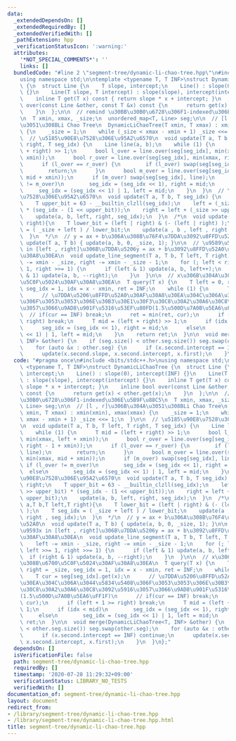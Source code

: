 ```yaml
---
data:
  _extendedDependsOn: []
  _extendedRequiredBy: []
  _extendedVerifiedWith: []
  _pathExtension: hpp
  _verificationStatusIcon: ':warning:'
  attributes:
    '*NOT_SPECIAL_COMMENTS*': ''
    links: []
  bundledCode: "#line 2 \"segment-tree/dynamic-li-chao-tree.hpp\"\n#include <bits/stdc++.h>\n\
    using namespace std;\n\ntemplate <typename T, T INF>\nstruct DynamicLiChaoTree\
    \ {\n  struct Line {\n    T slope, intercept;\n    Line() : slope(0), intercept(INF)\
    \ {}\n    Line(T slope, T intercept) : slope(slope), intercept(intercept) {}\n\
    \    inline T get(T x) const { return slope * x + intercept; }\n    inline bool\
    \ over(const Line &other, const T &x) const {\n      return get(x) < other.get(x);\n\
    \    }\n  };\n\n  // remind \u30BB\u30B0\u6728\u306F1-indexed\u306E\u5B9F\u88C5\
    \n  T xmin, xmax, _size;\n  unordered_map<T, Line> seg;\n\n  // [l , r]\u306B\u304A\
    \u3051\u308BLi Chao Tree\n  DynamicLiChaoTree(T xmin, T xmax) : xmin(xmin), xmax(xmax)\
    \ {\n    _size = 1;\n    while (_size < xmax - xmin + 1) _size <<= 1;\n  }\n\n\
    \  // \u5185\u90E8\u7528\u306E\u95A2\u6570\n  void update(T a, T b, T left, T\
    \ right, T seg_idx) {\n    Line line(a, b);\n    while (1) {\n      T mid = (left\
    \ + right) >> 1;\n      bool l_over = line.over(seg[seg_idx], min(xmax, left +\
    \ xmin));\n      bool r_over = line.over(seg[seg_idx], min(xmax, right - 1 + xmin));\n\
    \      if (l_over == r_over) {\n        if (l_over) swap(seg[seg_idx], line);\n\
    \        return;\n      }\n      bool m_over = line.over(seg[seg_idx], min(xmax,\
    \ mid + xmin));\n      if (m_over) swap(seg[seg_idx], line);\n      if (l_over\
    \ != m_over)\n        seg_idx = (seg_idx << 1), right = mid;\n      else\n   \
    \     seg_idx = (seg_idx << 1) | 1, left = mid;\n    }\n  }\n  // \u5185\u90E8\
    \u7528\u306E\u95A2\u6570\n  void update(T a, T b, T seg_idx) {\n    T left, right;\n\
    \    T upper_bit = 63 - __builtin_clzll(seg_idx);\n    left = (_size >> upper_bit)\
    \ * (seg_idx - (1 << upper_bit));\n    right = left + (_size >> upper_bit);\n\
    \    update(a, b, left, right, seg_idx);\n  }\n  /*\n  void update(T a,T b,T left,T\
    \ right){\n    T lower_bit = (left | right) & (- (left | right) );\n    T seg_idx\
    \ = ( _size + left ) / lower_bit;\n    update(a , b , left , right , seg_idx);\n\
    \  }\n  */\n  // y = ax + b\u306A\u308B\u76F4\u7DDA\u3092\u8FFD\u52A0\n  void\
    \ update(T a, T b) { update(a, b, 0, _size, 1); }\n\n  // \u9589\u533A\u9593x\
    \ in [left , right]\u306B\u7DDA\u5206y = ax + b\u3092\u8FFD\u52A0\u3059\u308B\u30AF\
    \u30A8\u30EA\n  void update_line_segment(T a, T b, T left, T right) {\n    left\
    \ -= xmin - _size, right -= xmin - _size - 1;\n    for (; left < right; left >>=\
    \ 1, right >>= 1) {\n      if (left & 1) update(a, b, left++);\n      if (right\
    \ & 1) update(a, b, --right);\n    }\n  }\n\n  // x\u306B\u304A\u3051\u308B\u6700\
    \u5C0F\u5024\u30AF\u30A8\u30EA\n  T query(T x) {\n    T left = 0, right = _size,\
    \ seg_idx = 1, idx = x - xmin, ret = INF;\n    while (1) {\n      T cur = seg[seg_idx].get(x);\n\
    \      // \u7DDA\u5206\u8FFD\u52A0\u30AF\u30A8\u30EA\u304C\u306A\u3044\u5834\u5408\
    \u306F\u3053\u3053\u306E\u30B3\u30E1\u30F3\u30C8\u30A2\u30A6\u30C8\u3092\u5916\
    \u3057\u3066\u9AD8\u901F\u5316\u53EF\u80FD(1.5\u500D\u7A0B\u5EA6\uFF1F)\n    \
    \  // if(cur == INF) break;\n      ret = min(ret, cur);\n      if (left + 1 >=\
    \ right) break;\n      T mid = (left + right) >> 1;\n      if (idx < mid)\n  \
    \      seg_idx = (seg_idx << 1), right = mid;\n      else\n        seg_idx = (seg_idx\
    \ << 1) | 1, left = mid;\n    }\n    return ret;\n  }\n\n  void merge(DynamicLiChaoTree<T,\
    \ INF> &other) {\n    if (seg.size() < other.seg.size()) seg.swap(other.seg);\n\
    \    for (auto &x : other.seg) {\n      if (x.second.intercept == INF) continue;\n\
    \      update(x.second.slope, x.second.intercept, x.first);\n    }\n  }\n};\n"
  code: "#pragma once\n#include <bits/stdc++.h>\nusing namespace std;\n\ntemplate\
    \ <typename T, T INF>\nstruct DynamicLiChaoTree {\n  struct Line {\n    T slope,\
    \ intercept;\n    Line() : slope(0), intercept(INF) {}\n    Line(T slope, T intercept)\
    \ : slope(slope), intercept(intercept) {}\n    inline T get(T x) const { return\
    \ slope * x + intercept; }\n    inline bool over(const Line &other, const T &x)\
    \ const {\n      return get(x) < other.get(x);\n    }\n  };\n\n  // remind \u30BB\
    \u30B0\u6728\u306F1-indexed\u306E\u5B9F\u88C5\n  T xmin, xmax, _size;\n  unordered_map<T,\
    \ Line> seg;\n\n  // [l , r]\u306B\u304A\u3051\u308BLi Chao Tree\n  DynamicLiChaoTree(T\
    \ xmin, T xmax) : xmin(xmin), xmax(xmax) {\n    _size = 1;\n    while (_size <\
    \ xmax - xmin + 1) _size <<= 1;\n  }\n\n  // \u5185\u90E8\u7528\u306E\u95A2\u6570\
    \n  void update(T a, T b, T left, T right, T seg_idx) {\n    Line line(a, b);\n\
    \    while (1) {\n      T mid = (left + right) >> 1;\n      bool l_over = line.over(seg[seg_idx],\
    \ min(xmax, left + xmin));\n      bool r_over = line.over(seg[seg_idx], min(xmax,\
    \ right - 1 + xmin));\n      if (l_over == r_over) {\n        if (l_over) swap(seg[seg_idx],\
    \ line);\n        return;\n      }\n      bool m_over = line.over(seg[seg_idx],\
    \ min(xmax, mid + xmin));\n      if (m_over) swap(seg[seg_idx], line);\n     \
    \ if (l_over != m_over)\n        seg_idx = (seg_idx << 1), right = mid;\n    \
    \  else\n        seg_idx = (seg_idx << 1) | 1, left = mid;\n    }\n  }\n  // \u5185\
    \u90E8\u7528\u306E\u95A2\u6570\n  void update(T a, T b, T seg_idx) {\n    T left,\
    \ right;\n    T upper_bit = 63 - __builtin_clzll(seg_idx);\n    left = (_size\
    \ >> upper_bit) * (seg_idx - (1 << upper_bit));\n    right = left + (_size >>\
    \ upper_bit);\n    update(a, b, left, right, seg_idx);\n  }\n  /*\n  void update(T\
    \ a,T b,T left,T right){\n    T lower_bit = (left | right) & (- (left | right)\
    \ );\n    T seg_idx = ( _size + left ) / lower_bit;\n    update(a , b , left ,\
    \ right , seg_idx);\n  }\n  */\n  // y = ax + b\u306A\u308B\u76F4\u7DDA\u3092\u8FFD\
    \u52A0\n  void update(T a, T b) { update(a, b, 0, _size, 1); }\n\n  // \u9589\u533A\
    \u9593x in [left , right]\u306B\u7DDA\u5206y = ax + b\u3092\u8FFD\u52A0\u3059\u308B\
    \u30AF\u30A8\u30EA\n  void update_line_segment(T a, T b, T left, T right) {\n\
    \    left -= xmin - _size, right -= xmin - _size - 1;\n    for (; left < right;\
    \ left >>= 1, right >>= 1) {\n      if (left & 1) update(a, b, left++);\n    \
    \  if (right & 1) update(a, b, --right);\n    }\n  }\n\n  // x\u306B\u304A\u3051\
    \u308B\u6700\u5C0F\u5024\u30AF\u30A8\u30EA\n  T query(T x) {\n    T left = 0,\
    \ right = _size, seg_idx = 1, idx = x - xmin, ret = INF;\n    while (1) {\n  \
    \    T cur = seg[seg_idx].get(x);\n      // \u7DDA\u5206\u8FFD\u52A0\u30AF\u30A8\
    \u30EA\u304C\u306A\u3044\u5834\u5408\u306F\u3053\u3053\u306E\u30B3\u30E1\u30F3\
    \u30C8\u30A2\u30A6\u30C8\u3092\u5916\u3057\u3066\u9AD8\u901F\u5316\u53EF\u80FD\
    (1.5\u500D\u7A0B\u5EA6\uFF1F)\n      // if(cur == INF) break;\n      ret = min(ret,\
    \ cur);\n      if (left + 1 >= right) break;\n      T mid = (left + right) >>\
    \ 1;\n      if (idx < mid)\n        seg_idx = (seg_idx << 1), right = mid;\n \
    \     else\n        seg_idx = (seg_idx << 1) | 1, left = mid;\n    }\n    return\
    \ ret;\n  }\n\n  void merge(DynamicLiChaoTree<T, INF> &other) {\n    if (seg.size()\
    \ < other.seg.size()) seg.swap(other.seg);\n    for (auto &x : other.seg) {\n\
    \      if (x.second.intercept == INF) continue;\n      update(x.second.slope,\
    \ x.second.intercept, x.first);\n    }\n  }\n};"
  dependsOn: []
  isVerificationFile: false
  path: segment-tree/dynamic-li-chao-tree.hpp
  requiredBy: []
  timestamp: '2020-07-28 11:29:32+09:00'
  verificationStatus: LIBRARY_NO_TESTS
  verifiedWith: []
documentation_of: segment-tree/dynamic-li-chao-tree.hpp
layout: document
redirect_from:
- /library/segment-tree/dynamic-li-chao-tree.hpp
- /library/segment-tree/dynamic-li-chao-tree.hpp.html
title: segment-tree/dynamic-li-chao-tree.hpp
---
```

